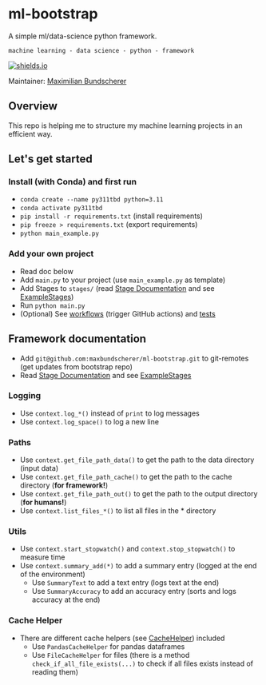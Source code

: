# ml-bootstrap

A simple ml/data-science python framework.

``machine learning - data science - python - framework``

[![shields.io](https://img.shields.io/badge/license-Apache2-blue.svg)](http://www.apache.org/licenses/LICENSE-2.0.txt)

Maintainer: [Maximilian Bundscherer](https://bundscherer-online.de)

## Overview

This repo is helping me to structure my machine learning projects in an efficient way.

## Let's get started

### Install (with Conda) and first run

- `conda create --name py311tbd python=3.11`
- `conda activate py311tbd`
- `pip install -r requirements.txt` (install requirements)
- `pip freeze > requirements.txt` (export requirements)
- `python main_example.py`

### Add your own project

- Read doc below
- Add `main.py` to your project (use `main_example.py` as template)
- Add Stages to `stages/` (read [Stage Documentation](framework/Stage.py) and see [ExampleStages](stages/))
- Run `python main.py`
- (Optional) See [workflows](.github/workflows) (trigger GitHub actions) and [tests](tests/)

## Framework documentation

- Add `git@github.com:maxbundscherer/ml-bootstrap.git` to git-remotes (get updates from bootstrap repo)
- Read [Stage Documentation](framework/Stage.py) and see [ExampleStages](stages/)

### Logging

- Use `context.log_*()` instead of `print` to log messages
- Use `context.log_space()` to log a new line

### Paths

- Use `context.get_file_path_data()` to get the path to the data directory (input data)
- Use `context.get_file_path_cache()` to get the path to the cache directory (**for framework!**)
- Use `context.get_file_path_out()` to get the path to the output directory (**for humans!**)
- Use `context.list_files_*()` to list all files in the * directory

### Utils

- Use `context.start_stopwatch()` and `context.stop_stopwatch()` to measure time
- Use `context.summary_add(*)` to add a summary entry (logged at the end of the environment)
    - Use `SummaryText` to add a text entry (logs text at the end)
    - Use `SummaryAccuracy` to add an accuracy entry (sorts and logs accuracy at the end)

### Cache Helper

- There are different cache helpers (see [CacheHelper](framework/CacheHelper.py)) included
    - Use `PandasCacheHelper` for pandas dataframes
    - Use `FileCacheHelper` for files (there is a method `check_if_all_file_exists(...)` to check if all files exists
      instead of reading them)